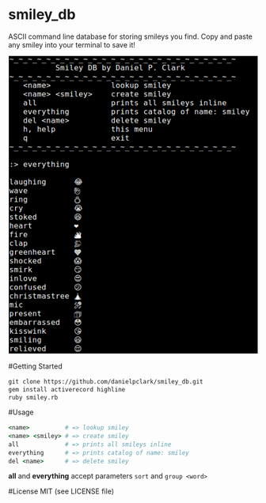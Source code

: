 # smiley_db
ASCII command line database for storing smileys you find.  Copy and paste any smiley into your terminal to save it!

![alt text](https://github.com/danielpclark/smiley_db/blob/master/example.png "CLI example")

#Getting Started

```
git clone https://github.com/danielpclark/smiley_db.git
gem install activerecord highline
ruby smiley.rb
```

#Usage

```ruby
<name>          # => lookup smiley
<name> <smiley> # => create smiley
all             # => prints all smileys inline
everything      # => prints catalog of name: smiley
del <name>      # => delete smiley
```
**all** and **everything** accept parameters `sort` and `group <word>`

#License
MIT (see LICENSE file)
